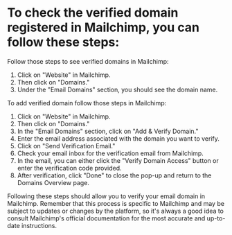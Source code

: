 # To check the verified domain registered in Mailchimp, you can follow these steps:

Follow those steps to see verified domains in Mailchimp:

1. Click on "Website" in Mailchimp.
2. Then click on "Domains."
3. Under the "Email Domains" section, you should see the domain name.

To add verified domain follow those steps in Mailchimp:

1. Click on "Website" in Mailchimp.
2. Then click on "Domains."
3. In the "Email Domains" section, click on "Add & Verify Domain."
4. Enter the email address associated with the domain you want to verify.
5. Click on "Send Verification Email."
6. Check your email inbox for the verification email from Mailchimp.
7. In the email, you can either click the "Verify Domain Access" button or enter the verification code provided.
8. After verification, click "Done" to close the pop-up and return to the Domains Overview page.

Following these steps should allow you to verify your email domain in Mailchimp. Remember that this process is specific
to Mailchimp and may be subject to updates or changes by the platform, so it's always a good idea to consult Mailchimp's
official documentation for the most accurate and up-to-date instructions.